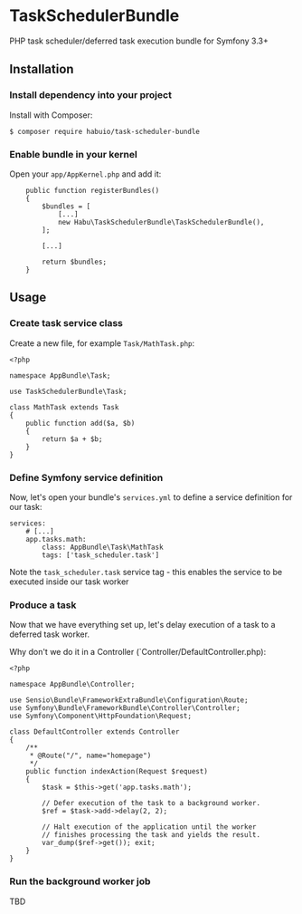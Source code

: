 # TaskSchedulerBundle

PHP task scheduler/deferred task execution bundle for Symfony 3.3+

## Installation

### Install dependency into your project

Install with Composer:

```
$ composer require habuio/task-scheduler-bundle
```

### Enable bundle in your kernel

Open your `app/AppKernel.php` and add it:

```
    public function registerBundles()
    {
        $bundles = [
            [...]
            new Habu\TaskSchedulerBundle\TaskSchedulerBundle(),
        ];

        [...]

        return $bundles;
    }
```

## Usage

### Create task service class

Create a new file, for example `Task/MathTask.php`:

```
<?php

namespace AppBundle\Task;

use TaskSchedulerBundle\Task;

class MathTask extends Task
{
    public function add($a, $b)
    {
        return $a + $b;
    }
}
```

### Define Symfony service definition

Now, let's open your bundle's `services.yml` to define a service definition for our task:

```
services:
    # [...]
    app.tasks.math:
        class: AppBundle\Task\MathTask
        tags: ['task_scheduler.task']
```

Note the `task_scheduler.task` service tag - this enables the service to be executed inside our task worker

### Produce a task

Now that we have everything set up, let's delay execution of a task to a deferred task worker.

Why don't we do it in a Controller (`Controller/DefaultController.php):

```
<?php

namespace AppBundle\Controller;

use Sensio\Bundle\FrameworkExtraBundle\Configuration\Route;
use Symfony\Bundle\FrameworkBundle\Controller\Controller;
use Symfony\Component\HttpFoundation\Request;

class DefaultController extends Controller
{
    /**
     * @Route("/", name="homepage")
     */
    public function indexAction(Request $request)
    {
        $task = $this->get('app.tasks.math');

        // Defer execution of the task to a background worker.
        $ref = $task->add->delay(2, 2);

        // Halt execution of the application until the worker
        // finishes processing the task and yields the result.
        var_dump($ref->get()); exit;
    }
}
```

### Run the background worker job

TBD